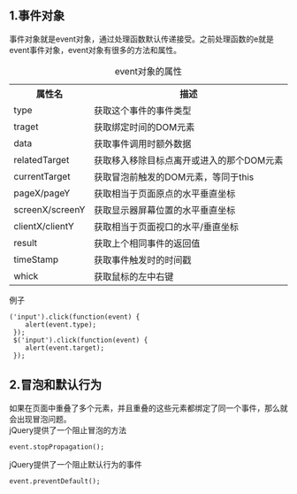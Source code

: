 ## 1.事件对象 ##
事件对象就是event对象，通过处理函数默认传递接受。之前处理函数的e就是event事件对象，event对象有很多的方法和属性。


<table>
		<caption>event对象的属性</caption>
		<tr>
			<th>属性名</th>
			<th>描述</th>
		</tr>
		<tr>
			<td>type</td>
			<td>获取这个事件的事件类型</td>
		</tr>
		<tr>
			<td>traget</td>
			<td>获取绑定时间的DOM元素</td>
		</tr>
		<tr>
			<td>data</td>
			<td>获取事件调用时额外数据</td>
		</tr>
		<tr>
			<td>relatedTarget</td>
			<td>获取移入移除目标点离开或进入的那个DOM元素</td>
		</tr>
		<tr>
			<td>currentTarget</td>
			<td>获取冒泡前触发的DOM元素，等同于this</td>
		</tr>
		<tr>
			<td>pageX/pageY</td>
			<td>获取相当于页面原点的水平垂直坐标</td>
		</tr>
		<tr>
			<td>screenX/screenY</td>
			<td>获取显示器屏幕位置的水平垂直坐标</td>
		</tr>
		<tr>
			<td>clientX/clientY</td>
			<td>获取相当于页面视口的水平/垂直坐标</td>
		</tr>
		<tr>
			<td>result</td>
			<td>获取上个相同事件的返回值</td>
		</tr>
		<tr>
			<td>timeStamp</td>
			<td>获取事件触发时的时间戳</td>
		</tr>
		<tr>
			<td>whick</td>
			<td>获取鼠标的左中右键</td>
		</tr>
	</table>

例子

	('input').click(function(event) {
		alert(event.type);
	 });
	 $('input').click(function(event) {
	 	alert(event.target);
	 });


## 2.冒泡和默认行为 ##
如果在页面中重叠了多个元素，并且重叠的这些元素都绑定了同一个事件，那么就会出现冒泡问题。   
jQuery提供了一个阻止冒泡的方法

	event.stopPropagation();

jQuery提供了一个阻止默认行为的事件

	event.preventDefault();